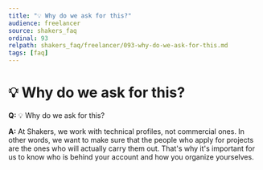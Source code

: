```yaml
---
title: "💡 Why do we ask for this?"
audience: freelancer
source: shakers_faq
ordinal: 93
relpath: shakers_faq/freelancer/093-why-do-we-ask-for-this.md
tags: [faq]
---
```


# 💡 Why do we ask for this?

**Q:** 💡 Why do we ask for this?

**A:** At Shakers, we work with technical profiles, not commercial ones. In other words, we want to make sure that the people who apply for projects are the ones who will actually carry them out.
That's why it's important for us to know who is behind your account and how you organize yourselves.
